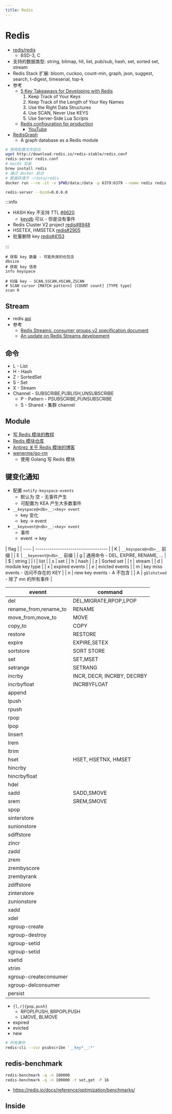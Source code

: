```yaml
---
title: Redis
---
```


# Redis

- [redis/redis](https://github.com/redis/redis)
  - BSD-3, C
- 支持的数据类型: string, bitmap, hll, list, pub/sub, hash, set, sorted set, stream
- Redis Stack 扩展: bloom, cuckoo, count-min, graph, json, suggest, search, t-digest, timeserial, top-k
- 参考
  - [5 Key Takeaways for Developing with Redis](https://redislabs.com/blog/5-key-takeaways-for-developing-with-redis)
    1. Keep Track of Your Keys
    2. Keep Track of the Length of Your Key Names
    3. Use the Right Data Structures
    4. Use SCAN, Never Use KEYS
    5. Use Server-Side Lua Scripts
  - [Redis configuration for production](https://scaleyourcode.com/blog/article/15)
    - [YouTube](https://www.youtube.com/watch?v=X01gn5a2WQ0)
- [RedisGraph](https://github.com/RedisLabsModules/redis-graph/)
  - A graph database as a Redis module

```bash
# 使用配置文件启动
wget http://download.redis.io/redis-stable/redis.conf
redis-server redis.conf
# macOS 安装
brew install redis
# 通过 docker 启动
# 数据存储于 ~/data/redis
docker run --rm -it -v $PWD/data:/data -p 6379:6379 --name redis redis redis-server --appendonly ye

redis-server --bind=0.0.0.0
```

:::info

- HASH Key 不支持 TTL [#6620](https://github.com/redis/redis/issues/6620)
  - [keydb] 可以 - 但是没有事件
- Redis Cluster V2 project [redis#8948](https://github.com/redis/redis/issues/8948)
- HSETEX, HMSETEX [redis#2905](https://github.com/redis/redis/issues/2905)
- 批量删除 key [redis#4153](https://github.com/redis/redis/issues/4153)

:::

[keydb]: ./keydb.md

```
# 获取 key 数量 - 可能失效的也包含
dbsize
# 获取 key 信息
info keyspace

# 扫描 key - SCAN,SSCAN,HSCAN,ZSCAN
# SCAN cursor [MATCH pattern] [COUNT count] [TYPE type]
scan 0
```

## Stream

- redis [api](https://gist.github.com/antirez/4e7049ce4fce4aa61bf0cfbc3672e64d)
- 参考
  - [Redis Streams: consumer groups v2 specification document](https://gist.github.com/antirez/68e67f3251d10f026861be2d0fe0d2f4)
  - [An update on Redis Streams development](http://antirez.com/news/116)

## 命令

- L - List
- H - Hash
- Z - SortedSet
- S - Set
- X - Stream
- Channel - SUBSCRIBE,PUBLISH,UNSUBSCRIBE
  - P - Pattern - PSUBSCRIBE,PUNSUBSCRIBE
  - S - Shared - 集群 channel

## Module

- [写 Redis 模块的教程](https://redislabs.com/blog/writing-redis-modules)
- [Redis 模块仓库](http://redismodules.com/)
- [Antirez 关于 Redis 模块的博客](http://antirez.com/news/106)
- [wenerme/go-rm](https://github.com/wenerme/go-rm)
  - 使用 Golang 写 Redis 模块


## 键变化通知

- 配置 `notify-keyspace-events`
  - 默认为 空 - 无事件产生
  - 可配置为 KEA 产生大多数事件
- `__keyspace@<db>__:<key> event`
  - key 变化
  - key -> event
- `__keyevent@<db>__:<key> event`
  - 事件
  - event -> key

| flag |
| ---- | ----------------------------------- |
| K    | `__keyspace@<db>__` 前缀            |
| E    | `__keyevent@<db>__` 前缀            |
| g    | 通用命令 - DEL, EXPIRE, RENAME, ... |
| $    | string                              |
| l    | list                                |
| s    | set                                 |
| h    | hash                                |
| z    | Sorted set                          |
| t    | stream                              |
| d    | module key type                     |
| x    | expired events                      |
| e    | evicted events                      |
| m    | key miss events - 访问不存在的 KEY  |
| n    | new key events - A 不包含           |
| A    | `g$lshztxed` - 除了 mn 的所有事件   |

| evennt                | command                    |
| --------------------- | -------------------------- |
| del                   | DEL,MIGRATE,RPOP,LPOP      |
| rename_from,rename_to | RENAME                     |
| move_from,move_to     | MOVE                       |
| copy_to               | COPY                       |
| restore               | RESTORE                    |
| expire                | EXPIRE,SETEX               |
| sortstore             | SORT STORE                 |
| set                   | SET,MSET                   |
| setrange              | SETRANG                    |
| incrby                | INCR, DECR, INCRBY, DECRBY |
| incrbyfloat           | INCRBYFLOAT                |
| append                |
| lpush                 |
| rpush                 |
| rpop                  |
| lpop                  |
| linsert               |
| lrem                  |
| ltrim                 |
| hset                  | HSET, HSETNX, HMSET        |
| hincrby               |
| hincrbyfloat          |
| hdel                  |
| sadd                  | SADD,SMOVE                 |
| srem                  | SREM,SMOVE                 |
| spop                  |
| sinterstore           |
| sunionstore           |
| sdiffstore            |
| zincr                 |
| zadd                  |
| zrem                  |
| zrembyscore           |
| zrembyrank            |
| zdiffstore            |
| zinterstore           |
| zunionstore           |
| xadd                  |
| xdel                  |
| xgroup-create         |
| xgroup-destroy        |
| xgroup-setid          |
| xgroup-setid          |
| xsetid                |
| xtrim                 |
| xgroup-createconsumer |
| xgroup-delconsumer    |
| persist               |

- `{l,r}{pop,push}`
  - RPOPLPUSH, BRPOPLPUSH
  - LMOVE, BLMOVE
- expired
- evicted
- new

```bash
# 所有事件
redis-cli --csv psubscribe '__key*__:*'
```


## redis-benchmark

```bash
redis-benchmark -q -n 100000
redis-benchmark -q -n 100000 -t set,get -P 16
```

- https://redis.io/docs/reference/optimization/benchmarks/


## Inside

